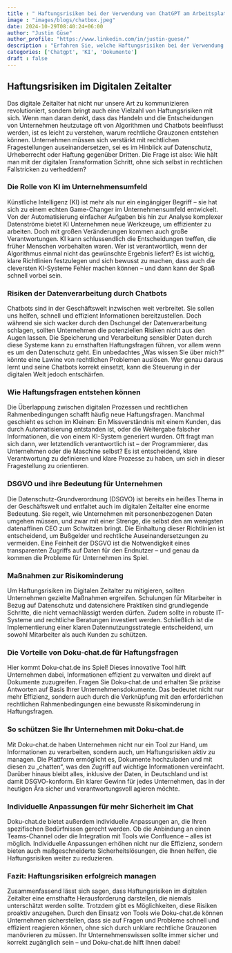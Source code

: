 ```yaml
---
title : " Haftungsrisiken bei der Verwendung von ChatGPT am Arbeitsplatz"
image : "images/blogs/chatbox.jpeg"
date: 2024-10-29T08:40:24+06:00
author: "Justin Güse"
author_profile: "https://www.linkedin.com/in/justin-guese/"
description : "Erfahren Sie, welche Haftungsrisiken bei der Verwendung von ChatGPT am Arbeitsplatz bestehen und wie Sie diese durch bewusste Nutzung und Richtlinien minimieren können."
categories: ['Chatgpt', 'KI', 'Dokumente']
draft : false
---
```


## Haftungsrisiken im Digitalen Zeitalter  

Das digitale Zeitalter hat nicht nur unsere Art zu kommunizieren revolutioniert, sondern bringt auch eine Vielzahl von Haftungsrisiken mit sich. Wenn man daran denkt, dass das Handeln und die Entscheidungen von Unternehmen heutzutage oft von Algorithmen und Chatbots beeinflusst werden, ist es leicht zu verstehen, warum rechtliche Grauzonen entstehen können. Unternehmen müssen sich verstärkt mit rechtlichen Fragestellungen auseinandersetzen, sei es im Hinblick auf Datenschutz, Urheberrecht oder Haftung gegenüber Dritten. Die Frage ist also: Wie hält man mit der digitalen Transformation Schritt, ohne sich selbst in rechtlichen Fallstricken zu verheddern?

### Die Rolle von KI im Unternehmensumfeld  

Künstliche Intelligenz (KI) ist mehr als nur ein eingängiger Begriff – sie hat sich zu einem echten Game-Changer im Unternehmensumfeld entwickelt. Von der Automatisierung einfacher Aufgaben bis hin zur Analyse komplexer Datenströme bietet KI Unternehmen neue Werkzeuge, um effizienter zu arbeiten. Doch mit großen Veränderungen kommen auch große Verantwortungen. KI kann schlussendlich die Entscheidungen treffen, die früher Menschen vorbehalten waren. Wer ist verantwortlich, wenn der Algorithmus einmal nicht das gewünschte Ergebnis liefert? Es ist wichtig, klare Richtlinien festzulegen und sich bewusst zu machen, dass auch die cleversten KI-Systeme Fehler machen können – und dann kann der Spaß schnell vorbei sein.

### Risiken der Datenverarbeitung durch Chatbots  

Chatbots sind in der Geschäftswelt inzwischen weit verbreitet. Sie sollen uns helfen, schnell und effizient Informationen bereitzustellen. Doch während sie sich wacker durch den Dschungel der Datenverarbeitung schlagen, sollten Unternehmen die potenziellen Risiken nicht aus den Augen lassen. Die Speicherung und Verarbeitung sensibler Daten durch diese Systeme kann zu ernsthaften Haftungsfragen führen, vor allem wenn es um den Datenschutz geht. Ein unbedachtes „Was wissen Sie über mich?“ könnte eine Lawine von rechtlichen Problemen auslösen. Wer genau daraus lernt und seine Chatbots korrekt einsetzt, kann die Steuerung in der digitalen Welt jedoch entschärfen.

### Wie Haftungsfragen entstehen können  

Die Überlappung zwischen digitalen Prozessen und rechtlichen Rahmenbedingungen schafft häufig neue Haftungsfragen. Manchmal geschieht es schon im Kleinen: Ein Missverständnis mit einem Kunden, das durch Automatisierung entstanden ist, oder die Weitergabe falscher Informationen, die von einem KI-System generiert wurden. Oft fragt man sich dann, wer letztendlich verantwortlich ist – der Programmierer, das Unternehmen oder die Maschine selbst? Es ist entscheidend, klare Verantwortung zu definieren und klare Prozesse zu haben, um sich in dieser Fragestellung zu orientieren.

### DSGVO und ihre Bedeutung für Unternehmen  

Die Datenschutz-Grundverordnung (DSGVO) ist bereits ein heißes Thema in der Geschäftswelt und entfaltet auch im digitalen Zeitalter eine enorme Bedeutung. Sie regelt, wie Unternehmen mit personenbezogenen Daten umgehen müssen, und zwar mit einer Strenge, die selbst den am wenigsten datenaffinen CEO zum Schwitzen bringt. Die Einhaltung dieser Richtlinien ist entscheidend, um Bußgelder und rechtliche Auseinandersetzungen zu vermeiden. Eine Feinheit der DSGVO ist die Notwendigkeit eines transparenten Zugriffs auf Daten für den Endnutzer – und genau da kommen die Probleme für Unternehmen ins Spiel.

### Maßnahmen zur Risikominderung  

Um Haftungsrisiken im Digitalen Zeitalter zu mitigieren, sollten Unternehmen gezielte Maßnahmen ergreifen. Schulungen für Mitarbeiter in Bezug auf Datenschutz und datensichere Praktiken sind grundlegende Schritte, die nicht vernachlässigt werden dürfen. Zudem sollte in robuste IT-Systeme und rechtliche Beratungen investiert werden. Schließlich ist die Implementierung einer klaren Datennutzungsstrategie entscheidend, um sowohl Mitarbeiter als auch Kunden zu schützen. 

### Die Vorteile von Doku-chat.de für Haftungsfragen  

Hier kommt Doku-chat.de ins Spiel! Dieses innovative Tool hilft Unternehmen dabei, Informationen effizient zu verwalten und direkt auf Dokumente zuzugreifen. Fragen Sie Doku-chat.de und erhalten Sie präzise Antworten auf Basis Ihrer Unternehmensdokumente. Das bedeutet nicht nur mehr Effizienz, sondern auch durch die Verknüpfung mit den erforderlichen rechtlichen Rahmenbedingungen eine bewusste Risikominderung in Haftungsfragen. 

### So schützen Sie Ihr Unternehmen mit Doku-chat.de  

Mit Doku-chat.de haben Unternehmen nicht nur ein Tool zur Hand, um Informationen zu verarbeiten, sondern auch, um Haftungsrisiken aktiv zu managen. Die Plattform ermöglicht es, Dokumente hochzuladen und mit diesen zu „chatten“, was den Zugriff auf wichtige Informationen vereinfacht. Darüber hinaus bleibt alles, inklusive der Daten, in Deutschland und ist damit DSGVO-konform. Ein klarer Gewinn für jedes Unternehmen, das in der heutigen Ära sicher und verantwortungsvoll agieren möchte.

### Individuelle Anpassungen für mehr Sicherheit im Chat  

Doku-chat.de bietet außerdem individuelle Anpassungen an, die Ihren spezifischen Bedürfnissen gerecht werden. Ob die Anbindung an einen Teams-Channel oder die Integration mit Tools wie Confluence – alles ist möglich. Individuelle Anpassungen erhöhen nicht nur die Effizienz, sondern bieten auch maßgeschneiderte Sicherheitslösungen, die Ihnen helfen, die Haftungsrisiken weiter zu reduzieren.

### Fazit: Haftungsrisiken erfolgreich managen  

Zusammenfassend lässt sich sagen, dass Haftungsrisiken im digitalen Zeitalter eine ernsthafte Herausforderung darstellen, die niemals unterschätzt werden sollte. Trotzdem gibt es Möglichkeiten, diese Risiken proaktiv anzugehen. Durch den Einsatz von Tools wie Doku-chat.de können Unternehmen sicherstellen, dass sie auf Fragen und Probleme schnell und effizient reagieren können, ohne sich durch unklare rechtliche Grauzonen manövrieren zu müssen. Ihr Unternehmenswissen sollte immer sicher und korrekt zugänglich sein – und Doku-chat.de hilft Ihnen dabei!